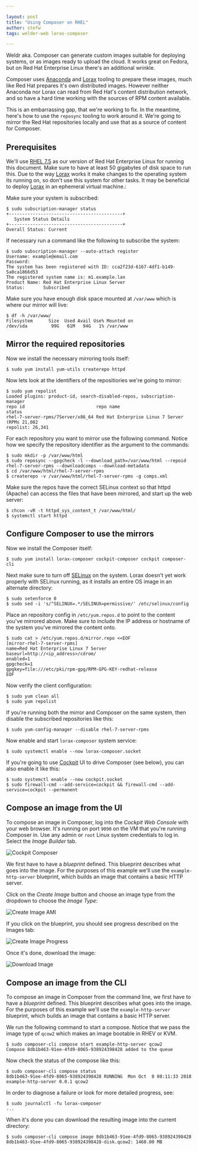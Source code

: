 ```yaml
---

layout: post
title: "Using Composer on RHEL"
author: stefw
tags: welder-web lorax-composer

---
```


Weldr aka. Composer can generate custom images suitable for deploying systems, or as
images ready to upload the cloud. It works great on Fedora, but on Red Hat Enterprise Linux
there's an additional wrinkle.

Composer uses [Anaconda](https://fedoraproject.org/wiki/Anaconda) and [Lorax](https://weldr.io/lorax/)
tooling to prepare these images, much like Red Hat prepares it's own distributed images.
However neither Anaconda nor Lorax can read from Red Hat's content distribution network,
and so have a hard time working with the sources of RPM content available.

This is an embarrassing gap, that we're working to fix. In the meantime, here's how to
use the ```reposync``` tooling to work around it. We're going to mirror the Red Hat
repositories locally and use that as a source of content for Composer.

## Prerequisites

We'll use [RHEL 7.5](https://access.redhat.com/documentation/en-us/red_hat_enterprise_linux/7/html/7.5_release_notes/index)
 as our version of Red Hat Enterprise Linux for running this document. Make sure to have at
least 50 gigabytes of disk space to run this. Due to the way [Lorax](https://weldr.io/lorax/) works
it make changes to the operating system its running on, so don't use this system for
other tasks. It may be beneficial to deploy [Lorax](https://weldr.io/lorax) in an ephemeral virtual machine.:

Make sure your system is subscribed:

    $ sudo subscription-manager status
    +-------------------------------------------+
       System Status Details
    +-------------------------------------------+
    Overall Status: Current

If necessary run a command like the following to subscribe the system:

    $ sudo subscription-manager --auto-attach register
    Username: example@email.com
    Password:
    The system has been registered with ID: cca2f23d-6167-4df1-b149-5a0ca1866d53
    The registered system name is: m1.example.lan
    Product Name: Red Hat Enterprise Linux Server
    Status:       Subscribed

Make sure you have enough disk space mounted at ```/var/www``` which is where our mirror will live:

    $ df -h /var/www/
    Filesystem      Size  Used Avail Use% Mounted on
    /dev/sda         99G   61M   94G   1% /var/www

## Mirror the required repositories

Now we install the necessary mirroring tools itself:

    $ sudo yum install yum-utils createrepo httpd

Now lets look at the identifiers of the repositiories we're going to mirror:

    $ sudo yum repolist
    Loaded plugins: product-id, search-disabled-repos, subscription-manager
    repo id                           repo name                               status
    rhel-7-server-rpms/7Server/x86_64 Red Hat Enterprise Linux 7 Server (RPMs 21,082
    repolist: 26,341

For each repository you want to mirror use the following command. Notice how we specify the
repository identifier as the argument to the commands:

    $ sudo mkdir -p /var/www/html
    $ sudo reposync --gpgcheck -l --download_path=/var/www/html --repoid rhel-7-server-rpms --downloadcomps --download-metadata
    $ cd /var/www/html/rhel-7-server-rpms
    $ createrepo -v /var/www/html/rhel-7-server-rpms -g comps.xml

Make sure the repos have the correct SELinux context so that httpd (Apache) can access
the files that have been mirrored, and start up the web server:

    $ chcon -vR -t httpd_sys_content_t /var/www/html/
    $ systemctl start httpd

## Configure Composer to use the mirrors

Now we install the Composer itself:

    $ sudo yum install lorax-composer cockpit-composer cockpit composer-cli

Next make sure to turn off [SELinux](https://access.redhat.com/documentation/en-us/red_hat_enterprise_linux/5/html/deployment_guide/ch-selinux) on the system. Lorax doesn't yet work properly with
SELinux running, as it installs an entire OS image in an alternate directory:

    $ sudo setenforce 0
    $ sudo sed -i 's/^SELINUX=.*/SELINUX=permissive/' /etc/selinux/config

Place an repository config in ```/etc/yum.repos.d``` to point to the content you've
mirrored above. Make sure to include the IP address or hostname of the system you've
mirrored the content onto.

    $ sudo cat > /etc/yum.repos.d/mirror.repo <<EOF
    [mirror-rhel-7-server-rpms]
    name=Red Hat Enterprise Linux 7 Server
    baseurl=http://<ip_address>/cdrom/
    enabled=1
    gpgcheck=1
    gpgkey=file:///etc/pki/rpm-gpg/RPM-GPG-KEY-redhat-release
    EOF

Now verify the client configuration:

    $ sudo yum clean all
    $ sudo yum repolist

If you're running both the mirror and Composer on the same system, then disable the
subscribed repositories like this:

    $ sudo yum-config-manager --disable rhel-7-server-rpms

Now enable and start ```lorax-composer``` system service:

    $ sudo systemctl enable --now lorax-composer.socket

If you're going to use [Cockpit](https://cockpit-project.org/) UI to drive Composer
(see below), you can also enable it like this:

    $ sudo systemctl enable --now cockpit.socket
    $ sudo firewall-cmd --add-service=cockpit && firewall-cmd --add-service=cockpit --permanent

## Compose an image from the UI

To compose an image in Composer, log into the *Cockpit Web Console* with your web browser.
It's running on port ```9090``` on the VM that you're running Composer in. Use any admin
or ```root``` Linux system credentials to log in.  Select the *Image Builder* tab.

![Cockpit Composer](/images/cockpit-composer-main.png)

We first have to have a *blueprint* defined. This blueprint describes what goes into the image.
For the purposes of this example we'll use the ```example-http-server``` blueprint, which
builds an image that contains a basic HTTP server.

Click on the *Create Image* button and choose an image type from the dropdown
to choose the *Image Type*:

![Create Image AMI](/images/cockpit-composer-create-ami.png)

If you click on the blueprint, you should see progress described on the Images tab:

![Create Image Progress](/images/cockpit-composer-progress.png)

Once it's done, download the image:

![Download Image](/images/cockpit-composer-download.png)

## Compose an image from the CLI

To compose an image in Composer from the command line, we first have to have a *blueprint*
defined. This blueprint describes what goes into the image. For the purposes of this
example we'll use the ```example-http-server``` blueprint, which builds an image that
contains a basic HTTP server.

We run the following command to start a compose. Notice that we pass the image type
of ```qcow2``` which makes an image bootable in RHEV or KVM.

    $ sudo composer-cli compose start example-http-server qcow2
    Compose 8db1b463-91ee-4fd9-8065-938924398428 added to the queue

Now check the status of the compose like this:

    $ sudo composer-cli compose status
    8db1b463-91ee-4fd9-8065-938924398428 RUNNING  Mon Oct  8 08:11:33 2018 example-http-server 0.0.1 qcow2

In order to diagnose a failure or look for more detailed progress, see:

    $ sudo journalctl -fu lorax-composer
    ...

When it's done you can download the resulting image into the current directory:

    $ sudo composer-cli compose image 8db1b463-91ee-4fd9-8065-938924398428
    8db1b463-91ee-4fd9-8065-938924398428-disk.qcow2: 1460.00 MB
